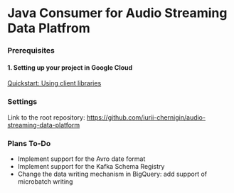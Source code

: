 # Java Consumer for Audio Streaming Data Platfrom



### Prerequisites

#### 1. Setting up your project in Google Cloud
[Quickstart: Using client libraries](https://cloud.google.com/bigquery/docs/quickstarts/quickstart-client-libraries)


### Settings
Link to the root repository: https://github.com/iurii-chernigin/audio-streaming-data-platform

###  Plans To-Do

- Implement support for the Avro date format
- Implement support for the Kafka Schema Registry
- Change the data writing mechanism in BigQuery: add support of microbatch writing
